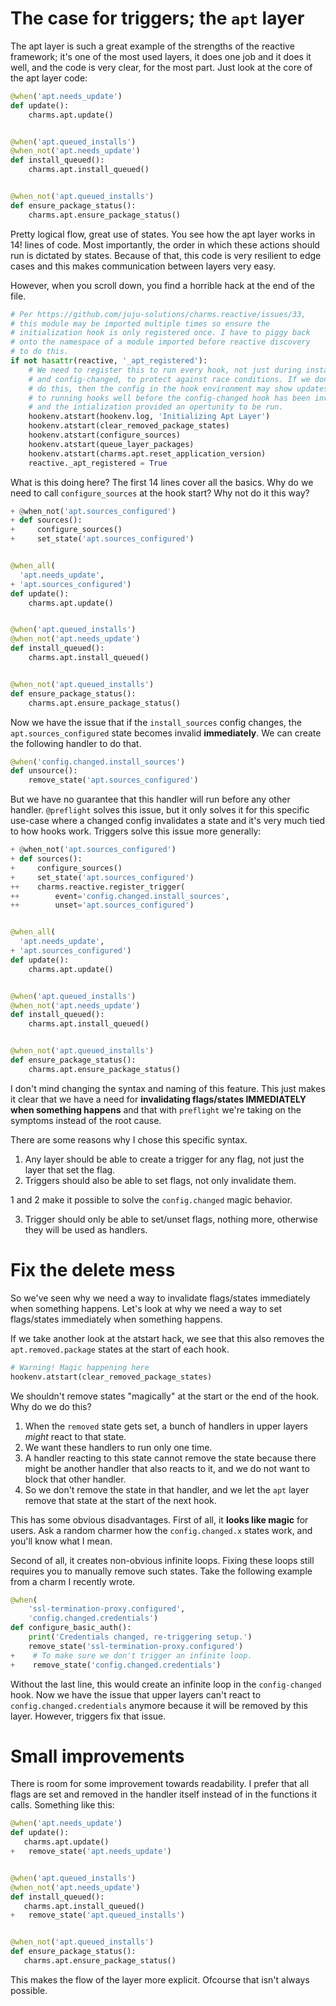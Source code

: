 # The case for triggers; the `apt` layer

The apt layer is such a great example of the strengths of the reactive framework; it's one of the most used layers, it does one job and it does it well, and the code is very clear, for the most part. Just look at the core of the apt layer code:

```python
@when('apt.needs_update')
def update():
    charms.apt.update()


@when('apt.queued_installs')
@when_not('apt.needs_update')
def install_queued():
    charms.apt.install_queued()


@when_not('apt.queued_installs')
def ensure_package_status():
    charms.apt.ensure_package_status()
```

Pretty logical flow, great use of states. You see how the apt layer works in 14! lines of code. Most importantly, the order in which these actions should run is dictated by states. Because of that, this code is very resilient to edge cases and this makes communication between layers very easy.

However, when you scroll down, you find a horrible hack at the end of the file.

```python
# Per https://github.com/juju-solutions/charms.reactive/issues/33,
# this module may be imported multiple times so ensure the
# initialization hook is only registered once. I have to piggy back
# onto the namespace of a module imported before reactive discovery
# to do this.
if not hasattr(reactive, '_apt_registered'):
    # We need to register this to run every hook, not just during install
    # and config-changed, to protect against race conditions. If we don't
    # do this, then the config in the hook environment may show updates
    # to running hooks well before the config-changed hook has been invoked
    # and the intialization provided an opertunity to be run.
    hookenv.atstart(hookenv.log, 'Initializing Apt Layer')
    hookenv.atstart(clear_removed_package_states)
    hookenv.atstart(configure_sources)
    hookenv.atstart(queue_layer_packages)
    hookenv.atstart(charms.apt.reset_application_version)
    reactive._apt_registered = True
```

What is this doing here? The first 14 lines cover all the basics. Why do we need to call `configure_sources` at the hook start? Why not do it this way?

```python
+ @when_not('apt.sources_configured')               
+ def sources():
+     configure_sources()
+     set_state('apt.sources_configured')


@when_all(
  'apt.needs_update',
+ 'apt.sources_configured')
def update():
    charms.apt.update()


@when('apt.queued_installs')
@when_not('apt.needs_update')
def install_queued():
    charms.apt.install_queued()


@when_not('apt.queued_installs')
def ensure_package_status():
    charms.apt.ensure_package_status()
```

Now we have the issue that if the `install_sources` config changes, the `apt.sources_configured` state becomes invalid **immediately**. We can create the following handler to do that.

```python
@when('config.changed.install_sources')
def unsource():
    remove_state('apt.sources_configured')
```

But we have no guarantee that this handler will run before any other handler. `@preflight` solves this issue, but it only solves it for this specific use-case where a changed config invalidates a state and it's very much tied to how hooks work. Triggers solve this issue more generally:


```python
+ @when_not('apt.sources_configured')               
+ def sources():
+     configure_sources()
+     set_state('apt.sources_configured')
++    charms.reactive.register_trigger(
++        event='config.changed.install_sources',
++        unset='apt.sources_configured')


@when_all(
  'apt.needs_update',
+ 'apt.sources_configured')
def update():
    charms.apt.update()


@when('apt.queued_installs')
@when_not('apt.needs_update')
def install_queued():
    charms.apt.install_queued()


@when_not('apt.queued_installs')
def ensure_package_status():
    charms.apt.ensure_package_status()
```

I don't mind changing the syntax and naming of this feature. This just makes it clear that we have a need for **invalidating flags/states IMMEDIATELY when something happens** and that with `preflight` we're taking on the symptoms instead of the root cause.

There are some reasons why I chose this specific syntax.

1. Any layer should be able to create a trigger for any flag, not just the layer that set the flag.
2. Triggers should also be able to set flags, not only invalidate them.

1 and 2 make it possible to solve the `config.changed` magic behavior.

3. Trigger should only be able to set/unset flags, nothing more, otherwise they will be used as handlers.

# Fix the delete mess

So we've seen why we need a way to invalidate flags/states immediately when something happens. Let's look at why we need a way to set flags/states immediately when something happens.

If we take another look at the atstart hack, we see that this also removes the `apt.removed.package` states at the start of each hook.

```python
# Warning! Magic happening here
hookenv.atstart(clear_removed_package_states)
```

We shouldn't remove states "magically" at the start or the end of the hook. Why do we do this?

1. When the `removed` state gets set, a bunch of handlers in upper layers *might* react to that state.
2. We want these handlers to run only one time.
3. A handler reacting to this state cannot remove the state because there might be another handler that also reacts to it, and we do not want to block that other handler.
4. So we don't remove the state in that handler, and we let the `apt` layer remove that state at the start of the next hook.

This has some obvious disadvantages. First of all, it **looks like magic** for users. Ask a random charmer how the `config.changed.x` states work, and you'll know what I mean.

Second of all, it creates non-obvious infinite loops. Fixing these loops still requires you to manually remove such states. Take the following example from a charm I recently wrote.

```python
@when(
    'ssl-termination-proxy.configured',
    'config.changed.credentials')
def configure_basic_auth():
    print('Credentials changed, re-triggering setup.')
    remove_state('ssl-termination-proxy.configured')
+    # To make sure we don't trigger an infinite loop.
+    remove_state('config.changed.credentials')
```

Without the last line, this would create an infinite loop in the `config-changed` hook. Now we have the issue that upper layers can't react to `config.changed.credentials` anymore because it will be removed by this layer. However, triggers fix that issue.




# Small improvements

There is room for some improvement towards readability. I prefer that all flags are set and removed in the handler itself instead of in the functions it calls. Something like this:

```python
@when('apt.needs_update')
def update():
   charms.apt.update()
+   remove_state('apt.needs_update')


@when('apt.queued_installs')
@when_not('apt.needs_update')
def install_queued():
   charms.apt.install_queued()
+   remove_state('apt.queued_installs')


@when_not('apt.queued_installs')
def ensure_package_status():
   charms.apt.ensure_package_status()
```

This makes the flow of the layer more explicit. Ofcourse that isn't always possible.
